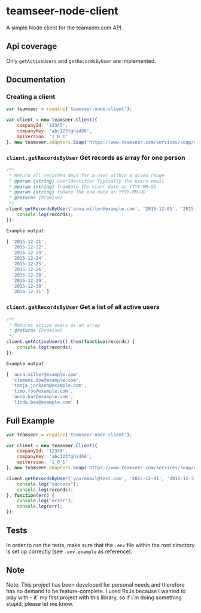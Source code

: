 # teamseer-node-client

A simple Node client for the teamseer.com API.

## Api coverage

Only `getActiveUsers` and `getRecordsByUser` are implemented.

## Documentation

### Creating a client

```javascript
var teamseer = require('teamseer-node-client');

var client = new teamseer.Client({
	companyId: '12345',
	companyKey: 'abc123fghi456',
	apiVersion: '1_0_1'
}, new teamseer.adapters.Soap('https://www.teamseer.com/services/soap/coreapi/1_0_1/teamseer_core_api.wsdl'));
```


### `client.getRecordsByUser` Get records as array for one person

```javascript
/**
 * Return all recorded days for a user within a given range
 * @param {string} userIdentifier Typically the users email
 * @param {string} fromDate The start date as YYYY-MM-DD
 * @param {string} toDate The end date as YYYY-MM-DD
 * @returns {Promise}
 */
client.getRecordsByUser('anna.miller@example.com', '2015-12-01', '2015-12-31').then(function(records) {
	console.log(records);
});

Example output:

[ '2015-12-21',
  '2015-12-22',
  '2015-12-23',
  '2015-12-24',
  '2015-12-25',
  '2015-12-26',
  '2015-12-28',
  '2015-12-29',
  '2015-12-30',
  '2015-12-31' ]
```

### `client.getRecordsByUser` Get a list of all active users

```javascript
/**
 * Returns active users as an array
 * @returns {Promise}
 */
client.getActiveUsers().then(function(records) {
	console.log(records);
});

Example output:

[ 'anna.miller@example.com',
  'clemens.doe@example.com',
  'tanja.jackson@example.com',
  'timo.foo@example.com',
  'anne.bar@example.com',
  'linda.baz@example.com' ]
```

## Full Example

```javascript
var teamseer = require('teamseer-node-client');

var client = new teamseer.Client({
	companyId: '12345',
	companyKey: 'abc123fghi456',
	apiVersion: '1_0_1'
}, new teamseer.adapters.Soap('https://www.teamseer.com/services/soap/coreapi/1_0_1/teamseer_core_api.wsdl'));

client.getRecordsByUser('youremail@test.com', '2015-12-01', '2015-12-31').then(function(records) {
	console.log("success");
	console.log(records);
}, function(err) {
	console.log("error");
	console.log(err);
});
```

## Tests

In order to run the tests, make sure that the `.env` file within the root directory is set up correctly (see
`.env.example` as reference).

## Note

Note: This project has been developed for personal needs and therefore has no demand to be feature-complete.
I used RxJs because I wanted to play with - it´ my first project with this library, so if I´m doing something stupid,
please let me know.
